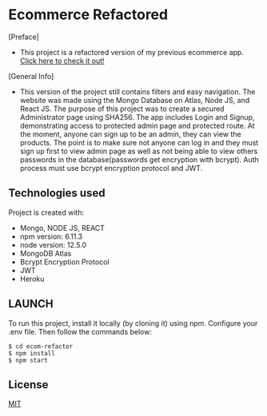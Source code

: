 # Ecommerce Refactored
[Preface]
* This project is a refactored version of my previous ecommerce app. [Click here to check it out!](https://github.com/jgiler/ecom-phase-3-4)

[General Info]
* This version of the project still contains filters and easy navigation. The website was made using the Mongo Database on Atlas, Node JS, and React JS. The purpose of this project was to create a secured Administrator page using SHA256.  The app includes Login and Signup, demonstrating access to protected admin page and protected route. At the moment, anyone can sign up to be an admin, they can view the products. The point is to make sure not anyone can log in and they must sign up first to view admin page as well as not being able to view others passwords in the database(passwords get encryption with bcrypt). Auth process must use bcrypt encryption protocol and JWT.

## Technologies used
Project is created with:
* Mongo, NODE JS, REACT
* npm version: 6.11.3
* node version: 12.5.0
* MongoDB Atlas
* Bcrypt Encryption Protocol
* JWT
* Heroku

## LAUNCH 
To run this project, install it locally (by cloning it) using npm. Configure your .env file. Then follow the commands below: 
```
$ cd ecom-refactor
$ npm install
$ npm start
```

## License
[MIT](https://choosealicense.com/licenses/mit/)




